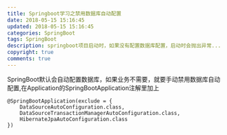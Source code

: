 ```yaml
---
title: Springboot学习之禁用数据库自动配置
date: 2018-05-15 15:16:45
updated: 2018-05-15 15:16:45
categories: SpringBoot
tags: SpringBoot
description: springboot项目启动时，如果没有配置数据库配置，启动时会抛出异常...
copyright: true
comments: true
---
```

<!--more-->
SpringBoot默认会自动配置数据库，如果业务不需要，就要手动禁用数据库自动配置,在Application的SpringBootApplication注解里加上
```
@SpringBootApplication(exclude = {
	DataSourceAutoConfiguration.class,
	DataSourceTransactionManagerAutoConfiguration.class,
	HibernateJpaAutoConfiguration.class
})
```